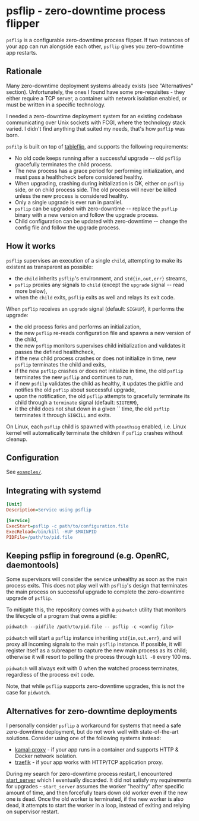 # psflip - zero-downtime process flipper

`psflip` is a configurable zero-downtime process flipper. If two instances of your app can run alongside each other, `psflip` gives you zero-downtime app restarts.

## Rationale

Many zero-downtime deployment systems already exists (see "Alternatives" section). Unfortunately, the ones I found have some pre-requisites - they either require a TCP server, a container with network isolation enabled, or must be written in a specific technology.

I needed a zero-downtime deployment system for an existing codebase communicating over Unix sockets with FCGI, where the technology stack varied. I didn't find anything that suited my needs, that's how `psflip` was born.

`psfilp` is built on top of [tableflip](https://github.com/cloudflare/tableflip), and supports the following requirements:

* No old code keeps running after a successful upgrade -- old `psflip` gracefully terminates the child process.
* The new process has a grace period for performing initialization, and must pass a healthcheck before considered healthy.
* When upgrading, crashing during initialization is OK, either on `psflip` side, or on child process side. The old process will never be killed unless the new process is considered healthy.
* Only a single upgrade is ever run in parallel.
* `psflip` can be upgraded with zero-downtime -- replace the `psflip` binary with a new version and follow the upgrade process.
* Child configuration can be updated with zero-downtime -- change the config file and follow the upgrade process.

## How it works

`psflip` supervises an execution of a single `child`, attempting to make its existent as transparent as possible:

* the `child` inherits `psflip`'s environment, and `std{in,out,err}` streams,
* `psflip` proxies any signals to `child` (except the `upgrade` signal -- read more below),
* when the `child` exits, `psflip` exits as well and relays its exit code.

When `psflip` receives an `upgrade` signal (default: `SIGHUP`), it performs the upgrade:

* the old process forks and performs an initialization,
* the new `psflip` re-reads configuration file and spawns a new version of the child,
* the new `psflip` monitors supervises child initialization and validates it passes the defined healthcheck,
* if the new child process crashes or does not initialize in time, new `psflip` terminates the child and exits,
* if the new `psflip` crashes or does not initialize in time, the old `psflip` terminates the new `psflip` and continues to run,
* if new `psfilp` validates the child as healthy, it updates the pidfile and notifies the old `psflip` about successful upgrade,
* upon the notification, the old `psflip` attempts to gracefully terminate its child through a `terminate` signal (default: `SIGTERM`),
* it the child does not shut down in a given `` time, the old `psflip` terminates it through `SIGKILL` and exits.

On Linux, each `psflip` child is spawned with `pdeathsig` enabled, i.e. Linux kernel will automatically terminate the children if `psflip` crashes without cleanup.

## Configuration

See [`examples/`](https://github.com/mwek/psflip/tree/main/examples).

## Integrating with systemd

```ini
[Unit]
Description=Service using psflip

[Service]
ExecStart=psflip -c path/to/configuration.file
ExecReload=/bin/kill -HUP $MAINPID
PIDFile=/path/to/pid.file
```

## Keeping psflip in foreground (e.g. OpenRC, daemontools)

Some supervisors will consider the service unhealthy as soon as the main process exits. This does not play well with `psflip`'s design that terminates the main process on successful upgrade to complete the zero-downtime upgrade of `psflip`.

To mitigate this, the repository comes with a `pidwatch` utility that monitors the lifecycle of a program that owns a pidfile:
```
pidwatch --pidfile /path/to/pid.file -- psflip -c <config file>
```

`pidwatch` will start a `psflip` instance inheriting `std{in,out,err}`, and will proxy all incoming signals to the main `psflip` instance. If possible, it will register itself as a subreaper to capture the new main process as its child; otherwise it will resort to polling the process through `kill -0` every 100 ms.

`pidwatch` will always exit with 0 when the watched process terminates, regardless of the process exit code.

Note, that while `psflip` supports zero-downtime upgrades, this is not the case for `pidwatch`.

## Alternatives for zero-downtime deployments

I personally consider `psflip` a workaround for systems that need a safe zero-downtime deployment, but do not work well with state-of-the-art solutions. Consider using one of the following systems instead:

* [kamal-proxy](https://github.com/basecamp/kamal-proxy) - if your app runs in a container and supports HTTP & Docker network isolation.
* [traefik](https://doc.traefik.io/traefik/) - if your app works with HTTP/TCP application proxy.

During my search for zero-downtime process restart, I encountered [start_server](https://metacpan.org/dist/Server-Starter/view/script/start_server) which I eventually discarded. It did not satisfy my requirements for upgrades - `start_server` assumes the worker "healthy" after specific amount of time, and then forcefully tears down old worker even if the new one is dead. Once the old worker is terminated, if the new worker is also dead, it attempts to start the worker in a loop, instead of exiting and relying on supervisor restart.
